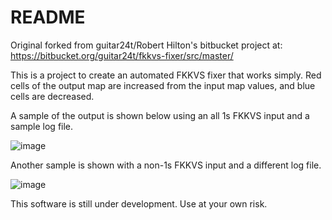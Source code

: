 # README
Original forked from guitar24t/Robert Hilton's bitbucket project at: https://bitbucket.org/guitar24t/fkkvs-fixer/src/master/


This is a project to create an automated FKKVS fixer that works simply. Red cells of the output map are increased from the input map values, and blue cells are decreased.

A sample of the output is shown below using an all 1s FKKVS input and a sample log file.

![image](http://hiltontuning.com/FKKVSDemo.png)

Another sample is shown with a non-1s FKKVS input and a different log file.

![image](http://hiltontuning.com/FKKVSDemo2.png)

This software is still under development. Use at your own risk.
